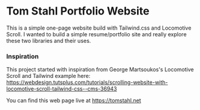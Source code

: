 # Tom Stahl Portfolio Website

This is a simple one-page website build with Tailwind.css and Locomotive Scroll.  I wanted to build a simple resume/portfolio site and really explore these two libraries and their uses.

### Inspiration

This project started with inspiration from George Martsoukos's Locomotive Scroll and Tailwind example here: https://webdesign.tutsplus.com/tutorials/scrolling-website-with-locomotive-scroll-tailwind-css--cms-36943

You can find this web page live at https://tomstahl.net
